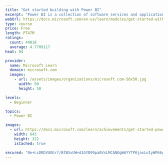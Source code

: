 ```yaml
---
title: "Get started building with Power BI"
excerpt: "Power BI is a collection of software services and applications that let you connect to all sorts of data sources and create compelling visuals and reports. You can benefit from receiving those reports, or you can share them with others inside or outside your organization. Learn the basics of Power BI, how its services and applications work together, and how they can be used to create or experience compelling visuals and analytics based on your data."
webUrl: https://docs.microsoft.com/en-us/learn/modules/get-started-with-power-bi/
type: course
price: Free
length: PT47M
ratings:
  count: 44018
  average: 4.7709117
heat: 94

provider:
  name: Microsoft Learn
  domain: microsoft.com
  images:
    - url: /assets/images/organizations/microsoft.com-50x50.jpg
      width: 50
      height: 50

levels:
  - Beginner

topics:
  - Power BI

images:
  - url: https://docs.microsoft.com/learn/achievements/get-started-power-bi-social.png
    width: 643
    height: 322
    isCached: true

secured: "0e+LsDRDVUOGrf/BfBSvUW+A1GYD99pa0VsLMCANOgW6YYTP0jaxLnIyWP66g6o0hoE2wKmIglQf/WnnM4sJtqJ+DiRVh1KK5dW5j2UtrOdfpAta4R5jiJvhBrC18/9dixvbAeSzmy+EuTvHGoHeCskXC44vAoemq+2CrSz4d49BwmP0MC4AtOQNQDautK80vxdurb5pWulKRlzba24ezLebjxjeZjNHuaOppjqlgWq0U092YWEDnktwgAD/iyTc603jgjQukcksjvnPLixUC5BEtgGwruBYwlr/bxZvjihy4yHGDlvMGM6OuHwooJhZWz/zasmzGMDDqoowTBwbK918BCS4Pzpfb0LTzR+gAJr18z+wVkMj96HYYy2WrSRaPG+UPijXC7qNxzv2Qyfmwn1uDpyH+iXtREqEOyVPAs6n0sT8LheASbwoKk/qbGhO;p1hgqfQ5xFH5ok7PD4P0DQ=="
---
```


